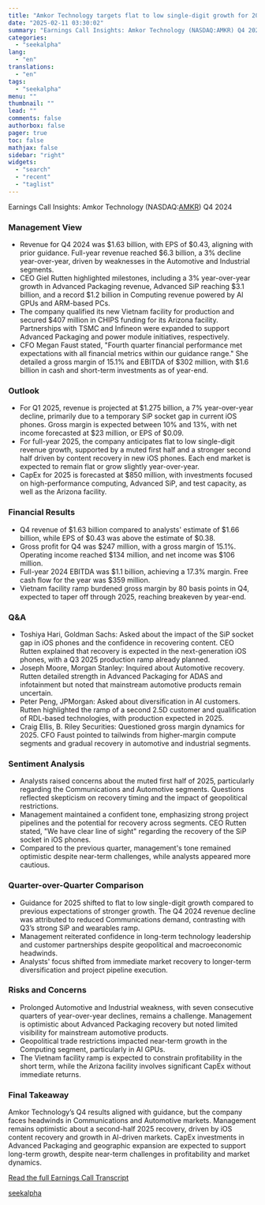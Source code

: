 ```yaml
---
title: "Amkor Technology targets flat to low single-digit growth for 2025 with strong second-half recovery"
date: "2025-02-11 03:30:02"
summary: "Earnings Call Insights: Amkor Technology (NASDAQ:AMKR) Q4 2024 Management View Revenue for Q4 2024 was $1.63 billion, with EPS of $0.43, aligning with prior guidance. Full-year revenue reached $6.3 billion, a 3% decline year-over-year, driven by weaknesses in the Automotive and Industrial segments. CEO Giel Rutten highlighted milestones, including a..."
categories:
  - "seekalpha"
lang:
  - "en"
translations:
  - "en"
tags:
  - "seekalpha"
menu: ""
thumbnail: ""
lead: ""
comments: false
authorbox: false
pager: true
toc: false
mathjax: false
sidebar: "right"
widgets:
  - "search"
  - "recent"
  - "taglist"
---
```


Earnings Call Insights: Amkor Technology (NASDAQ:[AMKR](https://seekingalpha.com/symbol/AMKR "Amkor Technology, Inc.")) Q4 2024

### Management View

* Revenue for Q4 2024 was $1.63 billion, with EPS of $0.43, aligning with prior guidance. Full-year revenue reached $6.3 billion, a 3% decline year-over-year, driven by weaknesses in the Automotive and Industrial segments.
* CEO Giel Rutten highlighted milestones, including a 3% year-over-year growth in Advanced Packaging revenue, Advanced SiP reaching $3.1 billion, and a record $1.2 billion in Computing revenue powered by AI GPUs and ARM-based PCs.
* The company qualified its new Vietnam facility for production and secured $407 million in CHIPS funding for its Arizona facility. Partnerships with TSMC and Infineon were expanded to support Advanced Packaging and power module initiatives, respectively.
* CFO Megan Faust stated, "Fourth quarter financial performance met expectations with all financial metrics within our guidance range." She detailed a gross margin of 15.1% and EBITDA of $302 million, with $1.6 billion in cash and short-term investments as of year-end.

### Outlook

* For Q1 2025, revenue is projected at $1.275 billion, a 7% year-over-year decline, primarily due to a temporary SiP socket gap in current iOS phones. Gross margin is expected between 10% and 13%, with net income forecasted at $23 million, or EPS of $0.09.
* For full-year 2025, the company anticipates flat to low single-digit revenue growth, supported by a muted first half and a stronger second half driven by content recovery in new iOS phones. Each end market is expected to remain flat or grow slightly year-over-year.
* CapEx for 2025 is forecasted at $850 million, with investments focused on high-performance computing, Advanced SiP, and test capacity, as well as the Arizona facility.

### Financial Results

* Q4 revenue of $1.63 billion compared to analysts' estimate of $1.66 billion, while EPS of $0.43 was above the estimate of $0.38.
* Gross profit for Q4 was $247 million, with a gross margin of 15.1%. Operating income reached $134 million, and net income was $106 million.
* Full-year 2024 EBITDA was $1.1 billion, achieving a 17.3% margin. Free cash flow for the year was $359 million.
* Vietnam facility ramp burdened gross margin by 80 basis points in Q4, expected to taper off through 2025, reaching breakeven by year-end.

### Q&A

* Toshiya Hari, Goldman Sachs: Asked about the impact of the SiP socket gap in iOS phones and the confidence in recovering content. CEO Rutten explained that recovery is expected in the next-generation iOS phones, with a Q3 2025 production ramp already planned.
* Joseph Moore, Morgan Stanley: Inquired about Automotive recovery. Rutten detailed strength in Advanced Packaging for ADAS and infotainment but noted that mainstream automotive products remain uncertain.
* Peter Peng, JPMorgan: Asked about diversification in AI customers. Rutten highlighted the ramp of a second 2.5D customer and qualification of RDL-based technologies, with production expected in 2025.
* Craig Ellis, B. Riley Securities: Questioned gross margin dynamics for 2025. CFO Faust pointed to tailwinds from higher-margin compute segments and gradual recovery in automotive and industrial segments.

### Sentiment Analysis

* Analysts raised concerns about the muted first half of 2025, particularly regarding the Communications and Automotive segments. Questions reflected skepticism on recovery timing and the impact of geopolitical restrictions.
* Management maintained a confident tone, emphasizing strong project pipelines and the potential for recovery across segments. CEO Rutten stated, "We have clear line of sight" regarding the recovery of the SiP socket in iOS phones.
* Compared to the previous quarter, management's tone remained optimistic despite near-term challenges, while analysts appeared more cautious.

### Quarter-over-Quarter Comparison

* Guidance for 2025 shifted to flat to low single-digit growth compared to previous expectations of stronger growth. The Q4 2024 revenue decline was attributed to reduced Communications demand, contrasting with Q3’s strong SiP and wearables ramp.
* Management reiterated confidence in long-term technology leadership and customer partnerships despite geopolitical and macroeconomic headwinds.
* Analysts' focus shifted from immediate market recovery to longer-term diversification and project pipeline execution.

### Risks and Concerns

* Prolonged Automotive and Industrial weakness, with seven consecutive quarters of year-over-year declines, remains a challenge. Management is optimistic about Advanced Packaging recovery but noted limited visibility for mainstream automotive products.
* Geopolitical trade restrictions impacted near-term growth in the Computing segment, particularly in AI GPUs.
* The Vietnam facility ramp is expected to constrain profitability in the short term, while the Arizona facility involves significant CapEx without immediate returns.

### Final Takeaway

Amkor Technology’s Q4 results aligned with guidance, but the company faces headwinds in Communications and Automotive markets. Management remains optimistic about a second-half 2025 recovery, driven by iOS content recovery and growth in AI-driven markets. CapEx investments in Advanced Packaging and geographic expansion are expected to support long-term growth, despite near-term challenges in profitability and market dynamics.

[Read the full Earnings Call Transcript](https://seekingalpha.com/symbol/AMKR/earnings/transcripts)

[seekalpha](https://seekingalpha.com/news/4405881-amkor-technology-targets-flat-to-low-single-digit-growth-for-2025-with-strong-second-half)
